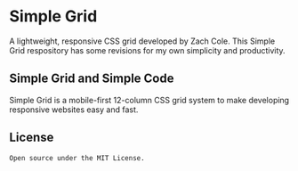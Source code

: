 
# Simple Grid
A lightweight, responsive CSS grid developed by Zach Cole.
This Simple Grid respository has some revisions for my own simplicity and productivity.

## Simple Grid and Simple Code

Simple Grid is a mobile-first 12-column CSS grid system to make developing responsive websites easy and fast.

## License

    Open source under the MIT License.

